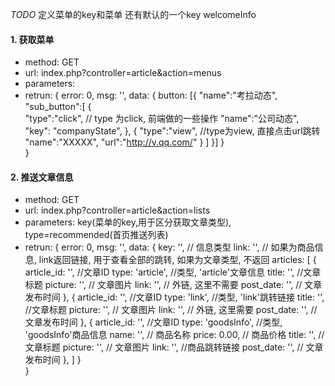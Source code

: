 
_TODO_ 定义菜单的key和菜单  还有默认的一个key welcomeInfo

#### 1. 获取菜单
* method: GET
* url: index.php?controller=article&action=menus
* parameters: 
* retrun: 
        {
            error: 0,
            msg: '',
            data: {
                button: [{
                            "name":"考拉动态",
                            "sub_button":[
                                {    
                                    "type":"click",  // type 为click, 前端做的一些操作
                                    "name":"公司动态",
                                    "key": "companyState",
                                },
                                {
                                    "type":"view",    //type为view, 直接点击url跳转
                                    "name":"XXXXX",
                                    "url":"http://v.qq.com/"
                                }
                            ]
                        }]
                   }   
            }

#### 2. 推送文章信息
* method: GET
* url: index.php?controller=article&action=lists
* parameters: key(菜单的key,用于区分获取文章类型), type=recommended(首页推送列表)
* retrun: 
        {
            error: 0,
            msg: '',
            data: {
                key: '',   // 信息类型
                link: '',   // 如果为商品信息, link返回链接, 用于查看全部的跳转, 如果为文章类型, 不返回
                articles: [
                    {
                        article_id: '', //文章ID
                        type: 'article',  //类型, 'article'文章信息
                        title: '',  //文章标题
                        picture: '', // 文章图片
                        link: '', // 外链, 这里不需要
                        post_date: '', // 文章发布时间
                    },
                    {
                        article_id: '', //文章ID
                        type: 'link',  //类型, 'link'跳转链接
                        title: '',  //文章标题
                        picture: '', // 文章图片
                        link: '', // 外链, 这里需要
                        post_date: '', // 文章发布时间
                    },
                    {
                        article_id: '', //文章ID
                        type: 'goodsInfo',  //类型, 'goodsInfo'商品信息
                        name: '',   // 商品名称 
                        price: 0.00,  // 商品价格
                        title: '',  //文章标题
                        picture: '', // 文章图片
                        link: '', //商品跳转链接
                        post_date: '', // 文章发布时间
                    },
                ]
            }   
        }
